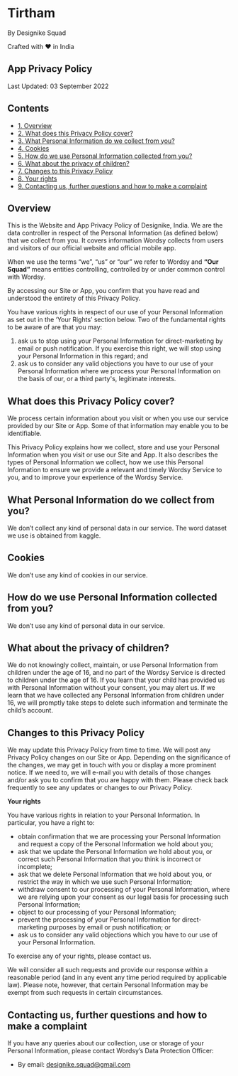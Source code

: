 # **Tirtham**
By Designike Squad

Crafted with ❤️ in India

## **App Privacy Policy**
Last Updated: 03 September 2022
## **Contents**
- [1. Overview](#overview)
- [2. What does this Privacy Policy cover?](#What-does-this-Privacy-Policy-cover)
- [3. What Personal Information do we collect from you?](#What-Personal-Information-do-we-collect-from-you)
- [4. Cookies](#Cookies)
- [5. How do we use Personal Information collected from you?](#How-do-we-use-Personal-Information-collected-from-you)
- [6. What about the privacy of children?](#What-about-the-privacy-of-children)
- [7. Changes to this Privacy Policy](#Changes-to-this-Privacy-Policy)
- [8. Your rights](#Your-rights)
- [9. Contacting us, further questions and how to make a complaint](#Contacting-us-further-questions-and-how-to-make-a-complaint)
## **Overview**
This is the Website and App Privacy Policy of Designike, India. We are the data controller in respect of the Personal Information (as defined below) that we collect from you. It covers information Wordsy collects from users and visitors of our official website and official mobile app.

When we use the terms “we”, “us” or “our” we refer to Wordsy and **“Our Squad”** means entities controlling, controlled by or under common control with Wordsy.

By accessing our Site or App, you confirm that you have read and understood the entirety of this Privacy Policy.

You have various rights in respect of our use of your Personal Information as set out in the ‘Your Rights’ section below. Two of the fundamental rights to be aware of are that you may:

1. ask us to stop using your Personal Information for direct-marketing by email or push notification. If you exercise this right, we will stop using your Personal Information in this regard; and
1. ask us to consider any valid objections you have to our use of your Personal Information where we process your Personal Information on the basis of our, or a third party's, legitimate interests.

## **What does this Privacy Policy cover?**
We process certain information about you visit or when you use our service provided by our Site or App. Some of that information may enable you to be identifiable.

This Privacy Policy explains how we collect, store and use your Personal Information when you visit or use our Site and App. It also describes the types of Personal Information we collect, how we use this Personal Information to ensure we provide a relevant and timely Wordsy Service to you, and to improve your experience of the Wordsy Service.

## **What Personal Information do we collect from you?**
We don’t collect any kind of personal data in our service.
The word dataset we use is obtained from kaggle.

## **Cookies**
We don’t use any kind of cookies in our service.

## **How do we use Personal Information collected from you?**
We don’t use any kind of personal data in our service.

## **What about the privacy of children?**
We do not knowingly collect, maintain, or use Personal Information from children under the age of 16, and no part of the Wordsy Service is directed to children under the age of 16. If you learn that your child has provided us with Personal Information without your consent, you may alert us. If we learn that we have collected any Personal Information from children under 16, we will promptly take steps to delete such information and terminate the child’s account.

## **Changes to this Privacy Policy**
We may update this Privacy Policy from time to time. We will post any Privacy Policy changes on our Site or App. Depending on the significance of the changes, we may get in touch with you or display a more prominent notice. If we need to, we will e-mail you with details of those changes and/or ask you to confirm that you are happy with them. Please check back frequently to see any updates or changes to our Privacy Policy.

**Your rights**

You have various rights in relation to your Personal Information. In particular, you have a right to:

- obtain confirmation that we are processing your Personal Information and request a copy of the Personal Information we hold about you;
- ask that we update the Personal Information we hold about you, or correct such Personal Information that you think is incorrect or incomplete;
- ask that we delete Personal Information that we hold about you, or restrict the way in which we use such Personal Information;
- withdraw consent to our processing of your Personal Information, where we are relying upon your consent as our legal basis for processing such Personal Information;
- object to our processing of your Personal Information;
- prevent the processing of your Personal Information for direct-marketing purposes by email or push notification; or
- ask us to consider any valid objections which you have to our use of your Personal Information.

To exercise any of your rights, please contact us.

We will consider all such requests and provide our response within a reasonable period (and in any event any time period required by applicable law). Please note, however, that certain Personal Information may be exempt from such requests in certain circumstances.
## **Contacting us, further questions and how to make a complaint**
If you have any queries about our collection, use or storage of your Personal Information, please contact Wordsy’s Data Protection Officer:

- By email: designike.squad@gmail.com

